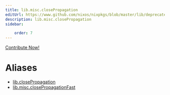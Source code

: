 ```yaml
---
title: lib.misc.closePropagation
editUrl: https://www.github.com/nixos/nixpkgs/blob/master/lib/deprecated.nix#L168C26
description: lib.misc.closePropagation
sidebar:

    order: 7
---
```


<a href="https://www.github.com/nixos/nixpkgs/blob/master/lib/deprecated.nix#L168C26">Contribute Now!</a>


# Aliases

- [lib.closePropagation](/reference/libclosePropagation)
- [lib.misc.closePropagationFast](/reference/libmisc.closePropagationFast)


